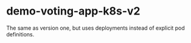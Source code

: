 # demo-voting-app-k8s-v2
The same as version one, but uses deployments instead of explicit pod definitions.